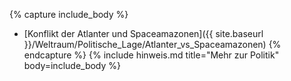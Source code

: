 {% capture include_body %}
- [Konflikt der Atlanter und Spaceamazonen]({{ site.baseurl }}/Weltraum/Politische_Lage/Atlanter_vs_Spaceamazonen)
{% endcapture %}
{% include hinweis.md title="Mehr zur Politik" body=include_body %}
